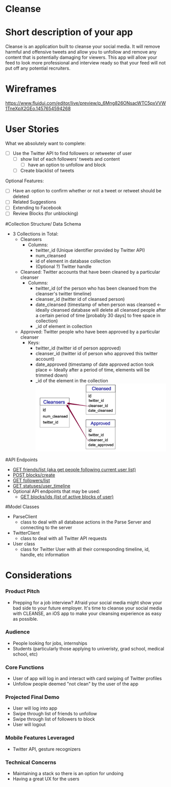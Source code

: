 # Cleanse

# Short description of your app
Cleanse is an application built to cleanse your social media. It will remove harmful and offensive tweets and allow you to unfollow and remove any content that is potentially damaging for viewers. This app will allow your feed to look more professional and interview ready so that your feed will not put off any potential recruiters.  

# Wireframes
https://www.fluidui.com/editor/live/preview/p_6Mng826ONsacWTC5pxVVW1TneXpX2GEo.1457654594268

# User Stories
What we absolutely want to complete:
* [ ] Use the Twitter API to find followers or retweeter of user
  * [ ] show list of each followers' tweets and content
    * [ ] have an option to unfollow and block
  * [ ] Create blacklist of tweets
    
Optional Features: 
* [ ] Have an option to confirm whether or not a tweet or retweet should be deleted 
* [ ] Related Suggestions
* [ ] Extending to Facebook
* [ ] Review Blocks (for unblocking)

#Collection Structure/ Data Schema
* 3 Collections in Total: 
   * Cleansers
     * Columns:
        * twitter_id (Unique identifier provided by Twitter API)
        * num_cleansed
        * id of element in database collection
        * (Optional ?) Twitter handle
   * Cleansed: Twitter accounts that have been cleaned by a particular cleanser
     * Columns: 
        * twitter_id (of the person who has been cleansed from the cleanser's twitter timeline)
        * cleanser_id (twitter id of cleansed person) 
        * date_cleansed (timestamp of when person was cleansed <- ideally cleansed database will delete all cleansed people after a certain period of time [probably 30 days] to free space in collection) 
        * _id of element in collection
   * Approved: Twitter people who have been approved by a particular cleanser
     * Keys:
        * twitter_id (twitter id of person approved) 
        * cleanser_id (twitter id of person who approved this twitter account) 
        * date_approved (timestamp of date approved action took place <- Ideally after a period of time, elements will be trimmed down)
        * _id of the element in the collection 
<img src="data_schema.png"> </img>

#API Endpoints
* <a href="https://dev.twitter.com/rest/reference/get/friends/list">GET friends/list (aka get people following current user list) </a>
* <a href="https://dev.twitter.com/rest/reference/post/blocks/create">POST blocks/create</a>
* <a href="https://dev.twitter.com/rest/reference/get/followers/list">GET followers/list</a>
* <a href="https://dev.twitter.com/rest/reference/get/statuses/user_timeline">GET statuses/user_timeline</a>
* Optional API endpoints that may be used:
  * <a href="https://dev.twitter.com/rest/reference/get/blocks/ids">GET blocks/ids (list of active blocks of user)</a>

#Model Classes
* ParseClient
  * class to deal with all database actions in the Parse Server and connecting to the server
* TwitterClient
  * class to deal with all Twitter API requests
* User class
  * class for Twitter User with all their corresponding timeline, id, handle, etc information

# Considerations
### Product Pitch
* Prepping for a job interview? Afraid your social media might show your bad side to your future employer. It's time to cleanse your social media with CLEANSE, an iOS app to make your cleansing experience as easy as possible. 

### Audience
* People looking for jobs, internships
* Students (particularly those applying to univeristy, grad school, medical school, etc)

### Core Functions
* User of app will log in and interact with card swiping of Twitter profiles
* Unfollow people deemed "not clean" by the user of the app

### Projected Final Demo
* User will log into app
* Swipe through list of friends to unfollow
* Swipe through list of followers to block
* User will logout

### Mobile Features Leveraged
* Twitter API, gesture recognizers 

### Technical Concerns
* Maintaining a stack so there is an option for undoing
* Having a great UX for the users
